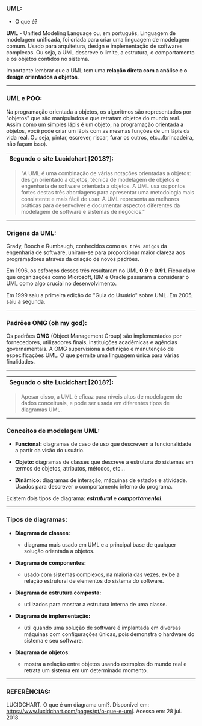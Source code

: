 ### UML:

* O que é?

**UML** - Unified Modeling Language ou, em português, Linguagem de modelagem unificada, foi criada para criar uma linguagem de modelagem comum. Usado para arquitetura, design e implementação de softwares complexos. Ou seja, a UML descreve o limite, a estrutura, o comportamento e os objetos contidos no sistema.

Importante lembrar que a UML tem uma **relação direta com a análise e o design orientados a objetos**.

___

### UML e POO:

Na programação orientada a objetos, os algoritmos são representados por "objetos" que são manipulados e que retratam objetos do mundo real. Assim como um simples lápis é um objeto, na programação orientada a objetos, você pode criar um lápis com as mesmas funções de um lápis da vida real. Ou seja, pintar, escrever, riscar, furar os outros, etc...(brincadeira, não façam isso).

| Segundo o site Lucidchart [2018?]: |
|-|
 > "A UML é uma combinação de várias notações orientadas a objetos: design orientado a objetos, técnica de modelagem de objetos e engenharia de software orientada a objetos.
A UML usa os pontos fortes destas três abordagens para apresentar uma metodologia mais consistente e mais fácil de usar. A UML representa as melhores práticas para desenvolver e documentar aspectos diferentes da modelagem de software e sistemas de negócios."

___

### Origens da UML:

Grady, Booch e Rumbaugh, conhecidos como `Os três amigos` da engenharia de software, uniram-se para proporcionar maior clareza aos programadores através da criação de novos padrões.

Em 1996, os esforços desses três resultaram no UML **0.9** e **0.91**. Ficou claro que organizações como Microsoft, IBM e Oracle passaram a considerar o UML como algo crucial no desenvolvimento.

Em 1999 saiu a primeira edição do "Guia do Usuário" sobre UML. Em 2005, saiu a segunda.

___

### Padrões OMG (oh my god):

Os padrões **OMG** (Object Management Group) são implementados por fornecedores, utilizadores finais, instituições acadêmicas e agências governamentais. A OMG supervisiona a definição e manutenção de especificações UML. O que permite uma linguagem única para várias finalidades.

___

| Segundo o site Lucidchart [2018?]: |
|-|

> Apesar disso, a UML é eficaz para níveis altos de modelagem de dados conceituais, e pode ser usada em diferentes tipos de diagramas UML.

___

### Conceitos de modelagem UML:

* **Funcional:** diagramas de caso de uso que descrevem a funcionalidade a partir da visão do usuário.

* **Objeto:** diagramas de classes que descreve a estrutura do sistemas em termos de objetos, atributos, métodos, etc...

* **Dinâmico:** diagramas de interação, máquinas de estados e atividade. Usados para descrever o comportamento interno do programa.

Existem dois tipos de diagrama: ***estrutural*** e ***comportamental***.

___

### Tipos de diagramas:

* **Diagrama de classes:**

	* diagrama mais usado em UML e a principal base de qualquer solução orientada a objetos.


* **Diagrama de componentes:** 

	* usado com sistemas complexos, na maioria das vezes, exibe a relação estrutural de elementos do sistema do software.


* **Diagrama de estrutura composta:**

	* utilizados para mostrar a estrutura interna de uma classe.


* **Diagrama de implementação:**

	* útil quando uma solução de software é implantada em diversas máquinas com configurações únicas, pois demonstra o hardware do sistema e seu software.


* **Diagrama de objetos:**

	* mostra a relação entre objetos usando exemplos do mundo real e retrata um sistema em um determinado momento.

___


### REFERÊNCIAS:

LUCIDCHART. O que é um diagrama uml?. Disponível em: <https://www.lucidchart.com/pages/pt/o-que-e-uml>. Acesso em: 28 jul. 2018.
